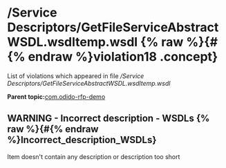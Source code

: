 # /Service Descriptors/GetFileServiceAbstractWSDL.wsdltemp.wsdl {% raw %}{#{% endraw %}violation18 .concept}

List of violations which appeared in file */Service Descriptors/GetFileServiceAbstractWSDL.wsdltemp.wsdl*

**Parent topic:**[com.odido-rfp-demo](../../../qa/projects/com.odido-rfp-demo.md)

## WARNING - Incorrect description - WSDLs {% raw %}{#{% endraw %}Incorrect_description_WSDLs}

Item doesn't contain any description or description too short

